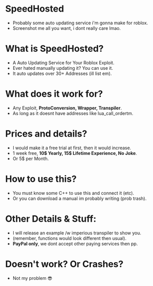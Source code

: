 # SpeedHosted

- Probably some auto updating service i'm gonna make for roblox.
- Screenshot me all you want, i dont really care lmao.

# What is SpeedHosted?

- A Auto Updating Service for Your Roblox Exploit.
- Ever hated manually updating it? You can use it.
- It auto updates over 30+ Addresses (ill list em).

# What does it work for?

- Any Exploit, **ProtoConversion, Wrapper, Transpiler**.
- As long as it doesnt have addresses like lua_call_ordertm.

# Prices and details?

- I would make it a free trial at first, then it would increase.
- 1 week free, **10$ Yearly, 15$ Lifetime Experience, No Joke**.
- Or 5$ per Month.

# How to use this?

- You must know some C++ to use this and connect it (etc).
- Or you can download a manual im probably writing (prob trash).

# Other Details & Stuff:

- I will release an example /w imperious transpiler to show you.
- (remember, functions would look different then usual).
- **PayPal only**, we dont accept other paying services then pp.

# Doesn't work? Or Crashes?
- Not my problem 😎
